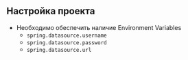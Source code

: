 ## Настройка проекта

* Необходимо обеспечить наличие Environment Variables
  * `spring.datasource.username`
  * `spring.datasource.password`
  * `spring.datasource.url`